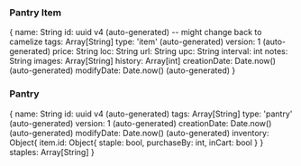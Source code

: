 ### Pantry Item

{
	name: String
	id: uuid v4 (auto-generated) -- might change back to camelize
	tags: Array[String]
	type: 'item' (auto-generated)
	version: 1 (auto-generated)
	price: String
	loc: String
	url: String
	upc: String
	interval: int
	notes: String
	images: Array[String]
	history: Array[int]
	creationDate: Date.now() (auto-generated)
	modifyDate: Date.now() (auto-generated)
}

### Pantry

{
	name: String
	id: uuid v4 (auto-generated)
	tags: Array[String]
	type: 'pantry' (auto-generated)
	version: 1 (auto-generated)
	creationDate: Date.now() (auto-generated)
	modifyDate: Date.now() (auto-generated)
	inventory: Object{
		item.id: Object{
			staple: bool,
			purchaseBy: int,
			inCart: bool
		}
	}
	staples: Array[String]
}
